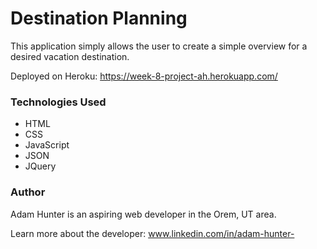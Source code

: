 # Destination Planning
This application simply allows the user to create a simple overview for a desired vacation destination. 

Deployed on Heroku: https://week-8-project-ah.herokuapp.com/


### Technologies Used

* HTML
* CSS
* JavaScript
* JSON
* JQuery



### Author
Adam Hunter is an aspiring web developer in the Orem, UT area.

Learn more about the developer: www.linkedin.com/in/adam-hunter-
